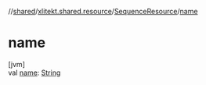 //[shared](../../../index.md)/[xlitekt.shared.resource](../index.md)/[SequenceResource](index.md)/[name](name.md)

# name

[jvm]\
val [name](name.md): [String](https://kotlinlang.org/api/latest/jvm/stdlib/kotlin/-string/index.html)
